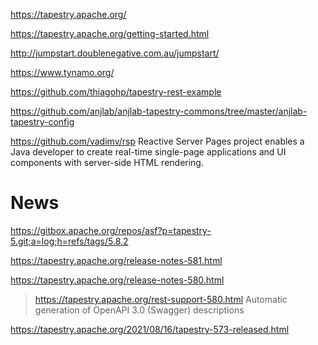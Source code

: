 https://tapestry.apache.org/

https://tapestry.apache.org/getting-started.html

http://jumpstart.doublenegative.com.au/jumpstart/

https://www.tynamo.org/

https://github.com/thiagohp/tapestry-rest-example

https://github.com/anjlab/anjlab-tapestry-commons/tree/master/anjlab-tapestry-config

https://github.com/vadimv/rsp Reactive Server Pages project enables a Java developer to create real-time single-page applications and UI components with server-side HTML rendering.

# News
https://gitbox.apache.org/repos/asf?p=tapestry-5.git;a=log;h=refs/tags/5.8.2

https://tapestry.apache.org/release-notes-581.html

https://tapestry.apache.org/release-notes-580.html
> https://tapestry.apache.org/rest-support-580.html Automatic generation of OpenAPI 3.0 (Swagger) descriptions

https://tapestry.apache.org/2021/08/16/tapestry-573-released.html
